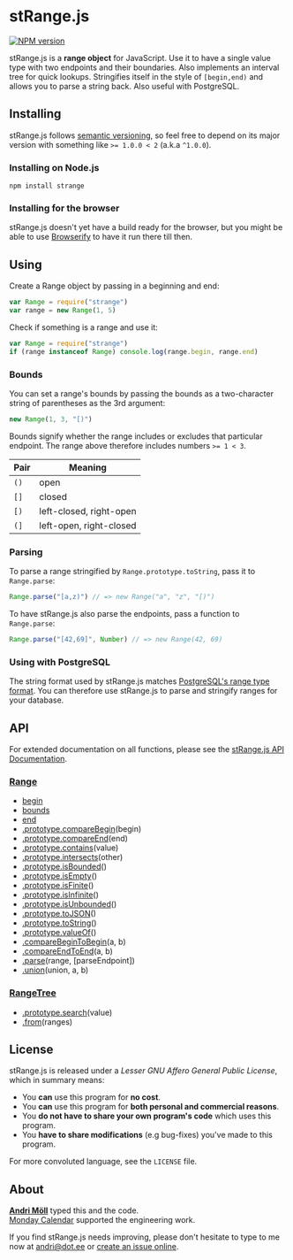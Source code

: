 stRange.js
==========
[![NPM version][npm-badge]](http://badge.fury.io/js/strange)

stRange.js is a **range object** for JavaScript. Use it to have a single value
type with two endpoints and their boundaries. Also implements an interval tree
for quick lookups. Stringifies itself in the style of `[begin,end)` and allows
you to parse a string back. Also useful with PostgreSQL.

[npm-badge]: https://badge.fury.io/js/strange.png


Installing
----------
stRange.js follows [semantic versioning](http://semver.org/), so feel free to
depend on its major version with something like `>= 1.0.0 < 2` (a.k.a `^1.0.0`).

### Installing on Node.js
```
npm install strange
```

### Installing for the browser
stRange.js doesn't yet have a build ready for the browser, but you might be able
to use [Browserify][browserify] to have it run there till then.

[browserify]: https://github.com/substack/node-browserify


Using
-----
Create a Range object by passing in a beginning and end:
```javascript
var Range = require("strange")
var range = new Range(1, 5)
```

Check if something is a range and use it:
```javascript
var Range = require("strange")
if (range instanceof Range) console.log(range.begin, range.end)
```

### Bounds
You can set a range's bounds by passing the bounds as a two-character string of
parentheses as the 3rd argument:
```javascript
new Range(1, 3, "[)")
```

Bounds signify whether the range includes or excludes that particular endpoint.
The range above therefore includes numbers `>= 1 < 3`.

Pair | Meaning
-----|--------
`()` | open
`[]` | closed
`[)` | left-closed, right-open
`(]` | left-open, right-closed


### Parsing
To parse a range stringified by `Range.prototype.toString`, pass it to
`Range.parse`:

```javascript
Range.parse("[a,z)") // => new Range("a", "z", "[)")
```

To have stRange.js also parse the endpoints, pass a function to `Range.parse`:
```javascript
Range.parse("[42,69]", Number) // => new Range(42, 69)
```

### Using with PostgreSQL
The string format used by stRange.js matches [PostgreSQL's range type
format](http://www.postgresql.org/docs/9.4/static/rangetypes.html). You can
therefore use stRange.js to parse and stringify ranges for your database.


API
---
For extended documentation on all functions, please see the
[stRange.js API Documentation][api].

[api]: https://github.com/moll/js-strange/blob/master/doc/API.md

### [Range](https://github.com/moll/js-strange/blob/master/doc/API.md#Range)
- [begin](https://github.com/moll/js-strange/blob/master/doc/API.md#range.begin)
- [bounds](https://github.com/moll/js-strange/blob/master/doc/API.md#range.bounds)
- [end](https://github.com/moll/js-strange/blob/master/doc/API.md#range.end)
- [.prototype.compareBegin](https://github.com/moll/js-strange/blob/master/doc/API.md#Range.prototype.compareBegin)(begin)
- [.prototype.compareEnd](https://github.com/moll/js-strange/blob/master/doc/API.md#Range.prototype.compareEnd)(end)
- [.prototype.contains](https://github.com/moll/js-strange/blob/master/doc/API.md#Range.prototype.contains)(value)
- [.prototype.intersects](https://github.com/moll/js-strange/blob/master/doc/API.md#Range.prototype.intersects)(other)
- [.prototype.isBounded](https://github.com/moll/js-strange/blob/master/doc/API.md#Range.prototype.isBounded)()
- [.prototype.isEmpty](https://github.com/moll/js-strange/blob/master/doc/API.md#Range.prototype.isEmpty)()
- [.prototype.isFinite](https://github.com/moll/js-strange/blob/master/doc/API.md#Range.prototype.isFinite)()
- [.prototype.isInfinite](https://github.com/moll/js-strange/blob/master/doc/API.md#Range.prototype.isInfinite)()
- [.prototype.isUnbounded](https://github.com/moll/js-strange/blob/master/doc/API.md#Range.prototype.isUnbounded)()
- [.prototype.toJSON](https://github.com/moll/js-strange/blob/master/doc/API.md#Range.prototype.toJSON)()
- [.prototype.toString](https://github.com/moll/js-strange/blob/master/doc/API.md#Range.prototype.toString)()
- [.prototype.valueOf](https://github.com/moll/js-strange/blob/master/doc/API.md#Range.prototype.valueOf)()
- [.compareBeginToBegin](https://github.com/moll/js-strange/blob/master/doc/API.md#Range.compareBeginToBegin)(a, b)
- [.compareEndToEnd](https://github.com/moll/js-strange/blob/master/doc/API.md#Range.compareEndToEnd)(a, b)
- [.parse](https://github.com/moll/js-strange/blob/master/doc/API.md#Range.parse)(range, [parseEndpoint])
- [.union](https://github.com/moll/js-strange/blob/master/doc/API.md#Range.union)(union, a, b)

### [RangeTree](https://github.com/moll/js-strange/blob/master/doc/API.md#RangeTree)
- [.prototype.search](https://github.com/moll/js-strange/blob/master/doc/API.md#RangeTree.prototype.search)(value)
- [.from](https://github.com/moll/js-strange/blob/master/doc/API.md#RangeTree.from)(ranges)


License
-------
stRange.js is released under a *Lesser GNU Affero General Public License*, which in summary means:

- You **can** use this program for **no cost**.
- You **can** use this program for **both personal and commercial reasons**.
- You **do not have to share your own program's code** which uses this program.
- You **have to share modifications** (e.g bug-fixes) you've made to this program.

For more convoluted language, see the `LICENSE` file.


About
-----
**[Andri Möll](http://themoll.com)** typed this and the code.  
[Monday Calendar](https://mondayapp.com) supported the engineering work.

If you find stRange.js needs improving, please don't hesitate to type to me now at [andri@dot.ee](mailto:andri@dot.ee) or [create an issue online](https://github.com/moll/js-strange/issues).
